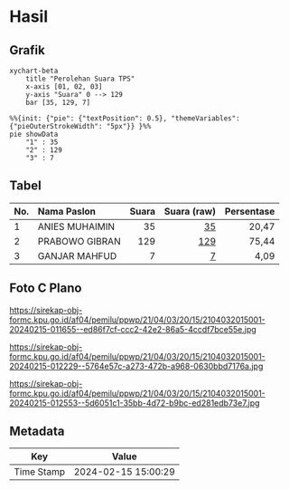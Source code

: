 # Hasil

## Grafik

```mermaid
xychart-beta
    title "Perolehan Suara TPS"
    x-axis [01, 02, 03]
    y-axis "Suara" 0 --> 129
    bar [35, 129, 7]
```

```mermaid
%%{init: {"pie": {"textPosition": 0.5}, "themeVariables": {"pieOuterStrokeWidth": "5px"}} }%%
pie showData
    "1" : 35
    "2" : 129
    "3" : 7
```

## Tabel

| No. | Nama Paslon    | Suara | Suara (raw) | Persentase |
|:--- |:-------------- | -----:| -----------:| ----------:|
| 1   | ANIES MUHAIMIN | 35    | [35][p-1]   | 20,47      |
| 2   | PRABOWO GIBRAN | 129   | [129][p-2]  | 75,44      |
| 3   | GANJAR MAHFUD  | 7     | [7][p-3]    | 4,09       |


[p-1]: https://github.com/gigit-pemilu/pemilu-2024-21-kepulauan-riau/blob/main/pilpres/hitung-suara/sub/21-kepulauan-riau/sub/04-lingga/sub/03-senayang/sub/2015-baran/sub/001-tps/sub/paslon-1.txt
[p-2]: https://github.com/gigit-pemilu/pemilu-2024-21-kepulauan-riau/blob/main/pilpres/hitung-suara/sub/21-kepulauan-riau/sub/04-lingga/sub/03-senayang/sub/2015-baran/sub/001-tps/sub/paslon-2.txt
[p-3]: https://github.com/gigit-pemilu/pemilu-2024-21-kepulauan-riau/blob/main/pilpres/hitung-suara/sub/21-kepulauan-riau/sub/04-lingga/sub/03-senayang/sub/2015-baran/sub/001-tps/sub/paslon-3.txt

## Foto C Plano

https://sirekap-obj-formc.kpu.go.id/af04/pemilu/ppwp/21/04/03/20/15/2104032015001-20240215-011655--ed86f7cf-ccc2-42e2-86a5-4ccdf7bce55e.jpg

https://sirekap-obj-formc.kpu.go.id/af04/pemilu/ppwp/21/04/03/20/15/2104032015001-20240215-012229--5764e57c-a273-472b-a968-0630bbd7176a.jpg

https://sirekap-obj-formc.kpu.go.id/af04/pemilu/ppwp/21/04/03/20/15/2104032015001-20240215-012553--5d6051c1-35bb-4d72-b9bc-ed281edb73e7.jpg


## Metadata

| Key        | Value               |
| ---------- | ------------------- |
| Time Stamp | 2024-02-15 15:00:29 |




